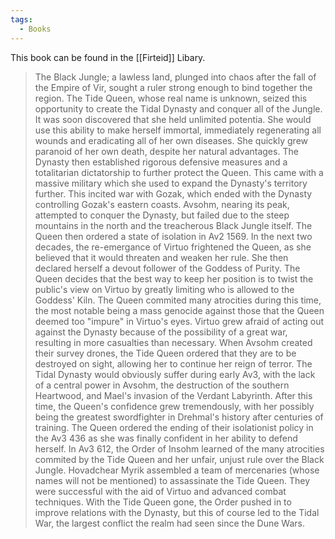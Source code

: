 ```yaml
---
tags:
  - Books
---
```


This book can be found in the [[Firteid]] Libary.

> The Black Jungle; a lawless land, plunged into chaos after the fall of the Empire of Vir, sought a ruler strong enough to bind together the region. The Tide Queen, whose real name is unknown, seized this opportunity to create the Tidal Dynasty and conquer all of the Jungle. It was soon discovered that she held unlimited potentia. She would use this ability to make herself immortal, immediately regenerating all wounds and eradicating all of her own diseases. She quickly grew paranoid of her own death, despite her natural advantages. The Dynasty then established rigorous defensive measures and a totalitarian dictatorship to further protect the Queen. This came with a massive military which she used to expand the Dynasty's territory further. This incited war with Gozak, which ended with the Dynasty controlling Gozak's eastern coasts. Avsohm, nearing its peak, attempted to conquer the Dynasty, but failed due to the steep mountains in the north and the treacherous Black Jungle itself. The Queen then ordered a state of isolation in Av2 1569. In the next two decades, the re-emergance of Virtuo frightened the Queen, as she believed that it would threaten and weaken her rule. She then declared herself a devout follower of the Goddess of Purity. The Queen decides that the best way to keep her position is to twist the public's view on Virtuo by greatly limiting who is allowed to the Goddess' Kiln. The Queen commited many atrocities during this time, the most notable being a mass genocide against those that the Queen deemed too "impure" in Virtuo's eyes. Virtuo grew afraid of acting out against the Dynasty because of the possibility of a great war, resulting in more casualties than necessary. When Avsohm created their survey drones, the Tide Queen ordered that they are to be destroyed on sight, allowing her to continue her reign of terror. The Tidal Dynasty would obviously suffer during early Av3, with the lack of a central power in Avsohm, the destruction of the southern Heartwood, and Mael's invasion of the Verdant Labyrinth. After this time, the Queen's confidence grew tremendously, with her possibly being the greatest swordfighter in Drehmal's history after centuries of training. The Queen ordered the ending of their isolationist policy in the Av3 436 as she was finally confident in her ability to defend herself. In Av3 612, the Order of Insohm learned of the many atrocities commited by the Tide Queen and her unfair, unjust rule over the Black Jungle. Hovadchear Myrik assembled a team of mercenaries (whose names will not be mentioned) to assassinate the Tide Queen. They were successful with the aid of Virtuo and advanced combat techniques. With the Tide Queen gone, the Order pushed in to improve relations with the Dynasty, but this of course led to the Tidal War, the largest conflict the realm had seen since the Dune Wars.
